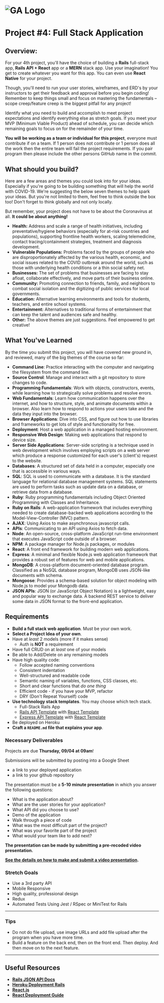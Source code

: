 # ![GA Logo](https://ga-dash.s3.amazonaws.com/production/assets/logo-9f88ae6c9c3871690e33280fcf557f33.png) 

# Project #4: Full Stack Application

## Overview:

For your 4th project, you'll have the choice of building a **Rails** full-stack app, **Rails API + React** app or a **MERN** stack app. Use your imagination! You get to create whatever you want for this app. You can even use **React Native** for your project.

Though, you'll need to run your user stories, wireframes, and ERD's by your
instructors to get their feedback and approval before you begin coding! Remember
to keep things small and focus on mastering the fundamentals – scope
creep/feature creep is the biggest pitfall for any project!

Identify what you need to build and accomplish to meet project expectations and
identify everything else as stretch goals. If you meet your MVP (Minimum Viable
Product) ahead of schedule, you can decide which remaining goals to focus on for the
remainder of your time.

**You will be working as a team or individual for this project**, everyone must contribute if on a team. If 1 person does not contribute or 1 person does all the work then the entire team will fail the project requirements. If you pair program then please include the other persons GitHub name in the commit.

## What should you build?

Here are a few areas and themes you could look into for your ideas. Especially if you're going to be building something that will help the world with COVID-19. We're suggesting the below seven themes to help spark your ideas. But you're not limited to them, feel free to think outside the box too! Don't forget to think globally and not only locally.

But remember, your project does not have to be about the Coronavirus at all. **It could be about anything!**

- **Health:** Address and scale a range of health initiatives, including preventative/hygiene behaviors (especially for at-risk countries and populations), supporting frontline health workers, scaling telemedicine, contact tracing/containment strategies, treatment and diagnosis development.
- **Vulnerable Populations:** Problems faced by the groups of people who are disproportionately affected by the various health, economic, and social issues related to the COVID outbreak around the world, such as those with underlying health conditions or a thin social safety net.
- **Businesses:** The set of problems that businesses are facing to stay afloat, collaborate effectively, and move parts of their business online.
- **Community:** Promoting connection to friends, family, and neighbors to combat social isolation and the digitizing of public services for local governments.
- **Education:** Alternative learning environments and tools for students, teachers, and entire school systems.
- **Entertainment:** Alternatives to traditional forms of entertainment that can keep the talent and audiences safe and healthy.
- **Other:** The above themes are just suggestions. Feel empowered to get creative!

## What You've Learned

By the time you submit this project, you will have covered new ground in, and reviewed, many of the big themes of the course so far:

- **Command Line**: Practice interacting with the computer and navigating the filesystem from the command line.
- **Source Control**: Manage and interact with a git repository to store changes to code.
- **Programming Fundamentals**: Work with objects, constructors, events, while learning how to strategically solve problems and resolve errors.
- **Web Fundamentals**: Learn how communication happens over the internet, and how to structure, style, and animate documents within a browser. Also learn how to respond to actions your users take and the data they input into the browser.
- **Browser Applications**: Dive into CSS, and figure out how to use libraries and frameworks to get lots of style and functionality for free.
- **Deployment**: Host a web application in a managed hosting environment.
- **Responsive Web Design**: Making web applications that respond to device size.
- **Server Side Applications**: Server-side scripting is a technique used in web development which involves employing scripts on a web server which produce a response customized for each user's (client's) request to the website.
- **Databases**: A structured set of data held in a computer, especially one that is accessible in various ways.
- **SQL**: SQL is used to communicate with a database. It is the standard language for relational database management systems. SQL statements are used to perform tasks such as update data on a database, or retrieve data from a database.
- **Ruby**: Ruby programming fundamentals including Object Oriented Programming with Classes and Inheritance.
- **Ruby on Rails**: A web-application framework that includes everything needed to create database-backed web applications according to the Model-View-Controller (MVC) pattern.
- **AJAX**: Using Axios to make asynchronous javascript calls.
- **APIs**: Communicating to an API using Axios to fetch data.
- **Node**: An open-source, cross-platform JavaScript run-time environment that executes JavaScript code outside of a browser.
- **NPM**: A package manager for Node.js packages, or modules 
- **React**: A front end framework for building modern web applications.
- **Express**: A minimal and flexible Node.js web application framework that provides a robust set of features for web and mobile applications.
- **MongoDB**: A cross-platform document-oriented database program. Classified as a NoSQL database program, MongoDB uses JSON-like documents with schema.
- **Mongoose**: Provides a schema-based solution for object modeling with Node.js to model your Mongodb data.
- **JSON APIs**: JSON (or JavaScript Object Notation) is a lightweight, easy and popular way to exchange data. A backend REST service to deliver some data in JSON format to the front-end application.

## Requirements

- **Build a full stack web application**. Must be your own work.
- **Select a Project Idea of your own**.
- Have at _least_ 2 models (more if it makes sense)
  - Auth is **NOT** a requirement
- Have full CRUD on at _least_ one of your models
- Be able to Add/Delete on any remaining models
- Have high quality code:
    - Follow accepted naming conventions
    - Consistent indentation
    - Well-structured and readable code
    - Semantic naming of variables, functions, CSS classes, etc.
    - Short and clear functions that _do one thing_
    - Efficient code - if you have your MVP, refactor
    - DRY (Don't Repeat Yourself) code
- **Use technology stack templates**.  You may choose which tech stack.
  - Full-Stack Rails App
  - [Rails API Template](https://github.com/sei-entropy/rails-api-template) with [React Template](https://github.com/sei-entropy/react-template)
  - [Express API Template](https://github.com/sei-entropy/express-api-template) with [React Template](https://github.com/sei-entropy/react-template)
- Be deployed on Heroku
- **Craft a `README.md` file that explains your app**.

### Necessary Deliverables

Projects are due **Thursday, 09/04 at 09am**!  

Submissions will be submitted by posting into a Google Sheet
- a link to your deployed application 
- a link to your github repository

The presentation must be a **5-10 minute presentation** in which you answer the following questions:
  - What is the application about?
  - What are the user stories for your application?
  - What API did you choose to use?
  - Demo of the application
  - Walk through a piece of code
  - What was the most difficult part of the project?
  - What was your favorite part of the project
  - What would your team like to add next?

**The presentation can be made by submitting a pre-recoded video presentation.**

**[See the details on how to make and submit a video presentation](video-presentation-guide.md).**

### Stretch Goals

- Use a 3rd party API 
- Mobile Responsive
- High quality, professional design
- Redux
- Automated Tests Using Jest / RSpec or MiniTest for Rails

---

### Tips

- Do not do file upload, use image URLs and add file upload after the program when you have more time.
- Build a feature on the back end, then on the front end. Then deploy. And then move on to the next feature.

---

## Useful Resources

- **[Rails JSON API Docs](https://guides.rubyonrails.org/api_app.html)**
- **[Heroku Deployment Rails](https://devcenter.heroku.com/articles/getting-started-with-rails5)**
- **[React.js](https://reactjs.org/)**
- **[React Deployment Guide](https://github.com/gitname/react-gh-pages)**
